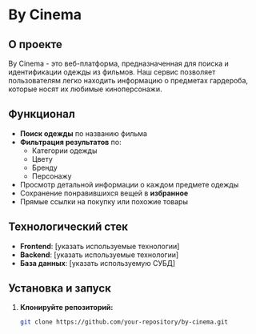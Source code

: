 # By Cinema

## О проекте

By Cinema - это веб-платформа, предназначенная для поиска и идентификации одежды из фильмов. Наш сервис позволяет пользователям легко находить информацию о предметах гардероба, которые носят их любимые киноперсонажи.

## Функционал

- **Поиск одежды** по названию фильма
- **Фильтрация результатов** по:
  - Категории одежды
  - Цвету
  - Бренду
  - Персонажу
- Просмотр детальной информации о каждом предмете одежды
- Сохранение понравившихся вещей в **избранное**
- Прямые ссылки на покупку или похожие товары

## Технологический стек

- **Frontend**: [указать используемые технологии]
- **Backend**: [указать используемые технологии]
- **База данных**: [указать используемую СУБД]

## Установка и запуск

1. **Клонируйте репозиторий:**
   ```bash
   git clone https://github.com/your-repository/by-cinema.git
